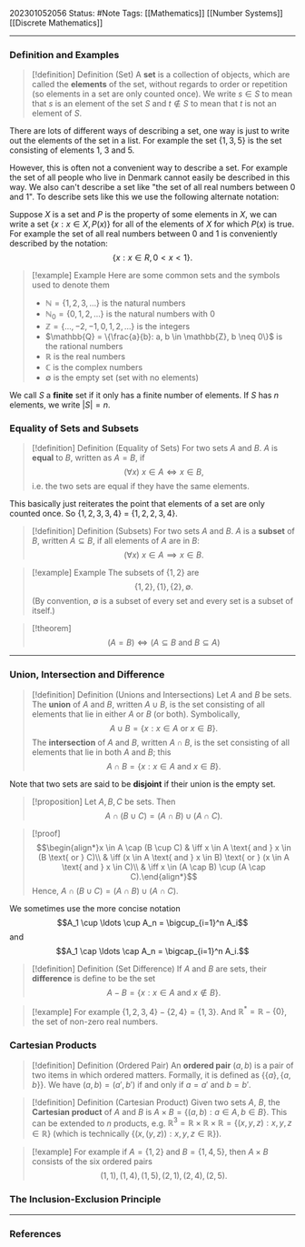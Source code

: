 202301052056
Status: #Note
Tags: [[Mathematics]] [[Number Systems]] [[Discrete Mathematics]]

___

### Definition and Examples

>[!definition] Definition (Set)
>A **set** is a collection of objects, which are called the **elements** of the set, without regards to order or repetition (so elements in a set are only counted once). We write $s \in S$ to mean that $s$ is an element of the set $S$ and $t \notin S$ to mean that $t$ is not an element of $S$.

There are lots of different ways of describing a set, one way is just to write out the elements of the set in a list. For example the set $\{1,3,5\}$ is the set consisting of elements 1, 3 and 5.

However, this is often not a convenient way to describe a set. For example the set of all people who live in Denmark cannot easily be described in this way. We also can't describe a set like "the set of all real numbers between 0 and 1".  To describe sets like this we use the following alternate notation:

Suppose $X$ is a set and $P$ is the property of some elements in $X$, we can write a set $\{x: x \in X, P(x)\}$ for all of the elements of $X$ for which $P(x)$ is true. For example the set of all real numbers between 0 and 1 is conveniently described by the notation: $$\{x : x \in R, 0 < x < 1\}.$$

>[!example] Example
>Here are some common sets and the symbols used to denote them
>+ $\mathbb{N} = \{1, 2, 3, \ldots\}$ is the natural numbers
>+ $\mathbb{N}_0 = \{0, 1, 2, \ldots\}$ is the natural numbers with 0
>+ $\mathbb{Z} = \{\ldots, -2, -1, 0, 1, 2, \ldots\}$ is the integers
>+ $\mathbb{Q} = \{\frac{a}{b}: a, b \in \mathbb{Z}, b \neq 0\}$ is the rational numbers
>+ $\mathbb{R}$ is the real numbers
>+ $\mathbb{C}$ is the complex numbers
>+ $\emptyset$ is the empty set (set with no elements)

We call $S$ a **finite** set if it only has a finite number of elements. If $S$ has $n$ elements, we write $|S| = n$. 

### Equality of Sets and Subsets

>[!definition] Definition (Equality of Sets)
>For two sets $A$ and $B$. $A$ is **equal** to $B$, written as $A = B$, if $$(\forall x) \: x \in A \iff x \in B,$$ i.e. the two sets are equal if they have the same elements.

This basically just reiterates the point that elements of a set are only counted once. So $\{1,2,3,3,4\}$ $=$ $\{1,2,2,3,4\}$. 

>[!definition] Definition (Subsets)
>For two sets $A$ and $B$. $A$ is a **subset** of $B$, written $A \subseteq B$, if all elements of $A$ are in $B$: $$(\forall x) \: x \in A \implies x \in B.$$

>[!example] Example
>The subsets of $\{1,2\}$ are $$\{1,2\}, \{1\}, \{2\}, \emptyset.$$ (By convention, $\emptyset$ is a subset of every set and every set is a subset of itself.)

>[!theorem]
>$$(A = B) \iff (A \subseteq B \text{ and } B \subseteq A)$$
___

### Union, Intersection and Difference

>[!definition] Definition (Unions and Intersections)
>Let $A$ and $B$ be sets. The **union** of $A$ and $B$, written $A \cup B$, is the set consisting of all elements that lie in either $A$ or $B$ (or both). Symbolically, $$A \cup B = \{x : x \in A \text{ or } x \in B\}.$$
>The **intersection** of $A$ and $B$, written $A \cap B$, is the set consisting of all elements that lie in both $A$ and $B$; this $$A \cap B = \{x : x \in A \text{ and } x \in B\}.$$
>

Note that two sets are said to be **disjoint** if their union is the empty set.

>[!proposition]
>Let $A,B,C$ be sets. Then $$A \cap (B \cup C) = (A \cap B) \cup (A \cap C).$$

>[!proof]
>$$\begin{align*}x \in A \cap (B \cup C) & \iff x \in A \text{ and } x \in (B \text{ or } C)\\ & \iff (x \in A \text{ and } x \in B) \text{ or } (x \in A \text{ and } x \in C)\\ & \iff x \in (A \cap B) \cup (A \cap C).\end{align*}$$
>Hence, $A \cap (B \cup C) = (A \cap B) \cup (A \cap C)$.

We sometimes use the more concise notation $$A_1 \cup \ldots \cup A_n = \bigcup_{i=1}^n A_i$$
and $$A_1 \cap \ldots \cap A_n = \bigcap_{i=1}^n A_i.$$
>[!definition] Definition (Set Difference)
>If $A$ and $B$ are sets, their **difference** is define to be the set $$A - B = \{x : x \in A \text{ and } x \notin B\}.$$

>[!example]
>For example $\{1,2,3,4\} - \{2,4\} = \{1,3\}$. And $\mathbb{R}^* = \mathbb{R}- \{0\}$, the set of non-zero real numbers.

### Cartesian Products

>[!definition] Definition (Ordered Pair)
>An **ordered pair** $(a,b)$ is a pair of two items in which ordered matters. Formally, it is defined as $\{\{a\}, \{a,b\}\}$. We have $(a,b) = (a',b')$ if and only if $a = a'$ and $b = b'$.

>[!definition] Definition (Cartesian Product)
>Given two sets $A$, $B$, the **Cartesian product** of $A$ and $B$ is $A \times B = \{(a,b) : a \in A, b \in B\}$. This can be extended to $n$ products, e.g. $\mathbb{R}^3 = \mathbb{R} \times \mathbb{R} \times \mathbb{R} = \{(x,y,z) : x, y, z \in \mathbb{R}\}$ (which is technically $\{(x,(y,z)) : x, y, z \in \mathbb{R}\}$).

>[!example]
>For example if $A = \{1,2\}$ and $B = \{1,4,5\}$, then $A \times B$ consists of the six ordered pairs $$(1,1), (1,4), (1,5), (2,1), (2,4), (2,5).$$

### The Inclusion-Exclusion Principle



___
### References